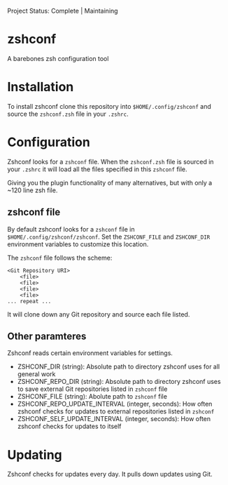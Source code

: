 Project Status: Complete | Maintaining
# zshconf
A barebones zsh configuration tool

# Installation
To install zshconf clone this repository into `$HOME/.config/zshconf` and source the `zshconf.zsh` file in your `.zshrc`.

# Configuration
Zshconf looks for a `zshconf` file. When the `zshconf.zsh` file is sourced in your `.zshrc` it will load all the files specified in this `zshconf` file.

Giving you the plugin functionality of many alternatives, but with only a ~120 line zsh file. 

## zshconf file
By default zshconf looks for a `zshconf` file in `$HOME/.config/zshconf/zshconf`. Set the `ZSHCONF_FILE` and `ZSHCONF_DIR` environment variables to customize this location.  

The `zshconf` file follows the scheme:

```
<Git Repository URI>
	<file>
	<file>
	<file>
	<file>
... repeat ...
```

It will clone down any Git repository and source each file listed.

## Other paramteres
Zshconf reads certain environment variables for settings.

- ZSHCONF_DIR (string): Absolute path to directory zshconf uses for all general work
- ZSHCONF_REPO_DIR (string): Absolute path to directory zshconf uses to save external Git repositories listed in `zshconf` file
- ZSHCONF_FILE (string): Abolute path to `zshconf` file
- ZSHCONF_REPO_UPDATE_INTERVAL (integer, seconds): How often zshconf checks for updates to external repositories listed in `zshconf`
- ZSHCONF_SELF_UPDATE_INTERVAL (integer, seconds): How often zshconf checks for updates to itself

# Updating
Zshconf checks for updates every day. It pulls down updates using Git. 
